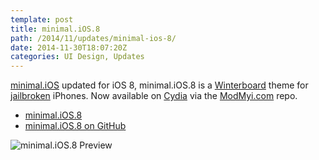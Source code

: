 ```yaml
---
template: post
title: minimal.iOS.8
path: /2014/11/updates/minimal-ios-8/
date: 2014-11-30T18:07:20Z
categories: UI Design, Updates
---
```

[minimal.iOS](http://colbyfayock.github.io/minimal.iOS.8/) updated for iOS 8, minimal.iOS.8 is a [Winterboard](http://cydia.saurik.com/package/winterboard/) theme for [jailbroken](http://en.pangu.io/) iPhones. Now available on [Cydia](https://cydia.saurik.com/) via the [ModMyi.com](http://modmyi.com/) repo.

- [minimal.iOS.8](http://colbyfayock.github.io/minimal.iOS.8/)
- [minimal.iOS.8 on GitHub](https://github.com/colbyfayock/minimal.iOS.8)

![minimal.iOS.8 Preview](https://cdn.fay.io/images/2014/minimal.ios.8-iphone-ios8-winterboard-theme.png)